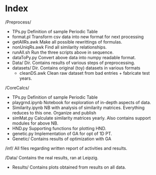 # Index 

/Preprocess/
- TPs.py            Definition of sample Periodic Table
- format.pl         Transform csv data into new format for next processing
- getAllRs.awk      Make all possible rewrittings of formulas.
- nonUniqRs.awk     Find all similarity relationships.
- runAll.sh         Run the three scripts above in sequence.
- dataToPy.py       Convert above data into numpy readable format.
- Data/             Dir. Contains results of various steps of preprocessing.
- datasets/         Dir. Contains original (toy) datasets in various formats
    - cleanDS.awk   Clean raw dataset from bad entries + fabricate test years.

/CoreCalcs/             
- TPs.py            Definition of sample Periodic Table
- playgrnd.ipynb    Notebook for exploration of in-depth aspects of data.
- Similarity.ipynb  NB with analysis of similarity matrices. Everything reduces to this one. Organize and publish
- simMat.py         Calculate similarity matrices yearly. Also contains support modules for above NB. 
- HND.py            Supporting functions for plotting HND.
- genetic.py        Implementation of GA for opt of 1D PT.
- Genetic/          Contains results of optimization with GA

/inf/                   All files regarding written report of activities and results.

/Data/                  Contains the real results, ran at Leipzig.
- Results/          Contains plots obtained from results on all data.
